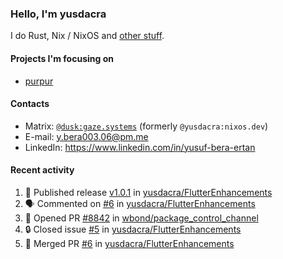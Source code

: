 ### Hello, I'm yusdacra

I do Rust, Nix / NixOS and [other stuff](https://gaze.systems/).

#### Projects I'm focusing on

- [purpur](https://github.com/harmony-development/purpur)

#### Contacts

- Matrix: [`@dusk:gaze.systems`](https://matrix.to/#/@dusk:gaze.systems) (formerly `@yusdacra:nixos.dev`)
- E-mail: y.bera003.06@pm.me
- LinkedIn: https://www.linkedin.com/in/yusuf-bera-ertan

#### Recent activity

<!--START_SECTION:activity-->
1. 🚀 Published release [v1.0.1](https://github.com/yusdacra/FlutterEnhancements/releases/tag/v1.0.1) in [yusdacra/FlutterEnhancements](https://github.com/yusdacra/FlutterEnhancements)
2. 🗣 Commented on [#6](https://github.com/yusdacra/FlutterEnhancements/pull/6#issuecomment-1785548478) in [yusdacra/FlutterEnhancements](https://github.com/yusdacra/FlutterEnhancements)
3. 💪 Opened PR [#8842](https://github.com/wbond/package_control_channel/pull/8842) in [wbond/package_control_channel](https://github.com/wbond/package_control_channel)
4. 🔒 Closed issue [#5](https://github.com/yusdacra/FlutterEnhancements/issues/5) in [yusdacra/FlutterEnhancements](https://github.com/yusdacra/FlutterEnhancements)
5. 🎉 Merged PR [#6](https://github.com/yusdacra/FlutterEnhancements/pull/6) in [yusdacra/FlutterEnhancements](https://github.com/yusdacra/FlutterEnhancements)
<!--END_SECTION:activity-->
